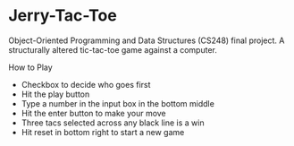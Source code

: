 # Jerry-Tac-Toe

Object-Oriented Programming and Data Structures (CS248) final project. A structurally altered tic-tac-toe game against a computer.

How to Play
- Checkbox to decide who goes first
- Hit the play button
- Type a number in the input box in the bottom middle
- Hit the enter button to make your move
- Three tacs selected across any black line is a win
- Hit reset in bottom right to start a new game

